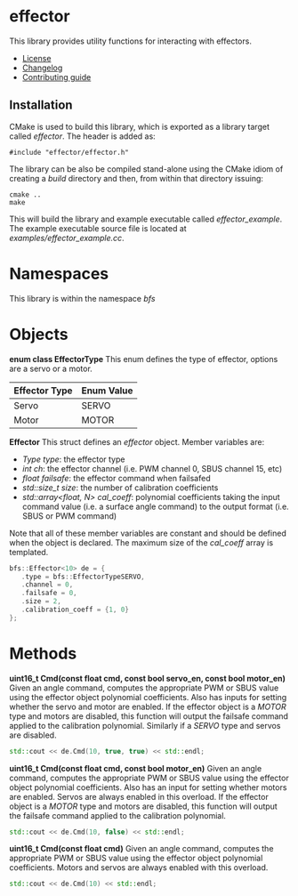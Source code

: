 # effector
This library provides utility functions for interacting with effectors. 
   * [License](LICENSE.md)
   * [Changelog](CHANGELOG.md)
   * [Contributing guide](CONTRIBUTING.md)

## Installation
CMake is used to build this library, which is exported as a library target called *effector*. The header is added as:

```
#include "effector/effector.h"
```

The library can be also be compiled stand-alone using the CMake idiom of creating a *build* directory and then, from within that directory issuing:

```
cmake ..
make
```

This will build the library and example executable called *effector_example*. The example executable source file is located at *examples/effector_example.cc*.

# Namespaces
This library is within the namespace *bfs*

# Objects

**enum class EffectorType** This enum defines the type of effector, options are a servo or a motor.

| Effector Type | Enum Value |
| --- | --- |
| Servo | SERVO |
| Motor | MOTOR |

**Effector<int N>** This struct defines an *effector* object. Member variables are:
   * *Type type*: the effector type
   * *int ch*: the effector channel (i.e. PWM channel 0, SBUS channel 15, etc)
   * *float failsafe*: the effector command when failsafed
   * *std::size_t size*: the number of calibration coefficients
   * *std::array<float, N> cal_coeff*: polynomial coefficients taking the input command value (i.e. a surface angle command) to the output format (i.e. SBUS or PWM command)

Note that all of these member variables are constant and should be defined when the object is declared. The maximum size of the *cal_coeff* array is templated. 

```C++
bfs::Effector<10> de = {
   .type = bfs::EffectorTypeSERVO,
   .channel = 0,
   .failsafe = 0,
   .size = 2,
   .calibration_coeff = {1, 0}
};
```

# Methods

**uint16_t Cmd(const float cmd, const bool servo_en, const bool motor_en)** Given an angle command, computes the appropriate PWM or SBUS value using the effector object polynomial coefficients. Also has inputs for setting whether the servo and motor are enabled. If the effector object is a *MOTOR* type and motors are disabled, this function will output the failsafe command applied to the calibration polynomial. Similarly if a *SERVO* type and servos are disabled.

```C++
std::cout << de.Cmd(10, true, true) << std::endl;
```

**uint16_t Cmd(const float cmd, const bool motor_en)** Given an angle command, computes the appropriate PWM or SBUS value using the effector object polynomial coefficients. Also has an input for setting whether motors are enabled. Servos are always enabled in this overload. If the effector object is a *MOTOR* type and motors are disabled, this function will output the failsafe command applied to the calibration polynomial.

```C++
std::cout << de.Cmd(10, false) << std::endl;
```

**uint16_t Cmd(const float cmd)** Given an angle command, computes the appropriate PWM or SBUS value using the effector object polynomial coefficients. Motors and servos are always enabled with this overload.

```C++
std::cout << de.Cmd(10) << std::endl;
```
